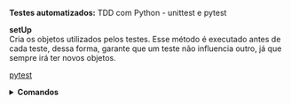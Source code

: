 **Testes automatizados:** TDD com Python - unittest e pytest

**setUp** <br>
Cria os objetos utilizados pelos testes. Esse método é executado antes de cada teste, dessa forma, garante que um teste não influencia outro, já que sempre irá ter novos objetos.

[pytest](https://docs.pytest.org/en/7.0.x/)

<details>
    <summary><strong>Comandos</strong></summary>
    <br>
    <strong>Rodar o comando em cima da Classe para iniciar um teste:</strong>
    <pre>Ctrl + Shift + t</pre>
    <br>
    <strong>Rodar os testes pelo terminal:</strong>
    <pre>python -m unittest src/leilao/test_dominio.py</pre>
    <br>
    <strong>Renomear:</strong>
    <pre>Shift + F6</pre>
    <br>
    <strong>pytest</strong>
    <pre>pip install pytest</pre>
    <pre>pytest --version</pre>
    <pre>pytest</pre>
    <br>
    <strong>Rodar todos os testes:</strong>
    <pre>Ctrl + Shift + F10</pre>
</details>

